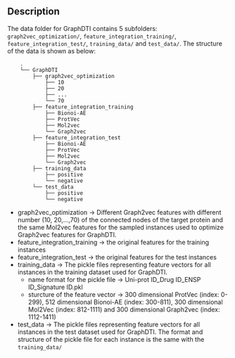 ## Description
The data folder for GraphDTI contains 5 subfolders: ```graph2vec_optimization/```, ```feature_integration_training/```, ```feature_integration_test/```, ```training_data/``` and ```test_data/```. The structure of the data is shown as below:
```
    .
    └── GraphDTI      
        ├── graph2vec_optimization
            ├── 10   
            ├── 20
            ├── ...
            └── 70
        ├── feature_integration_training
            ├── Bionoi-AE   
            ├── ProtVec
            ├── Mol2vec
            └── Graph2vec
        ├── feature_integration_test
            ├── Bionoi-AE   
            ├── ProtVec
            ├── Mol2vec
            └── Graph2vec
        ├── training_data
            ├── positive   
            └── negative
        └── test_data
            ├── positive   
            └── negative
```

- graph2vec_optimization -> Different Graph2vec features with different number (10, 20,...,70) of the connected nodes of the target protein and the same Mol2vec features for the sampled instances used to optimize Graph2vec features for GraphDTI. 
- feature_integration_training -> the original features for the training instances 
- feature_integration_test -> the original features for the test instances
- training_data -> The pickle files representing feature vectors for all instances in the training dataset used for GraphDTI. 
  + name format for the pickle file -> Uni-prot ID_Drug ID_ENSP ID_Signature ID.pkl
  + sturcture of the feature vector -> 300 dimensional ProtVec (index: 0-299), 512 dimensional Bionoi-AE (index: 300-811), 300 dimensional Mol2Vec (index: 812-1111) and 300 dimensional Graph2vec (index: 1112-1411)
- test_data -> The pickle files representing feature vectors for all instances in the test dataset used for GraphDTI. The format and structure of the pickle file for each instance is the same with the ```training_data/```

